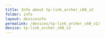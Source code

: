 ```yaml
---
title: Info about tp-link_archer_c60_v2
folder: info
layout: deviceinfo
permalink: /devices/tp-link_archer_c60_v2/
device: tp-link_archer_c60_v2
---
```

